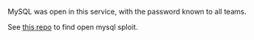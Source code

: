 MySQL was open in this service, with the password known to all teams. 

See [this repo](https://github.com/pomo-mondreganto/CommonExploits) to find open mysql sploit.